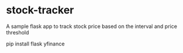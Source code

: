 # stock-tracker
A sample flask app to track stock price based on the interval and price threshold

pip install flask yfinance
